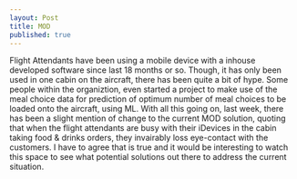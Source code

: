 ```yaml
---
layout: Post
title: MOD
published: true
---
```

Flight Attendants have been using a mobile device with a inhouse developed software since last 18 months or so. Though, it has only been used in one cabin on the aircraft, there has been quite a bit of hype.
Some people within the organiztion, even started a project to make use of the meal choice data for prediction of optimum number of meal choices to be loaded onto the aircraft, using ML. 
With all this going on, last week, there has been a slight mention of change to the current MOD solution, quoting that when the flight attendants are busy with their iDevices in the cabin taking food & drinks orders, they invairably loss eye-contact with the customers. I have to agree that is true and it would be interesting to watch this space to see what potential solutions out there to address the current situation. 
